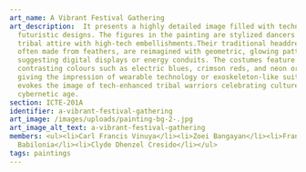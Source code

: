 ```yaml
---
art_name: A Vibrant Festival Gathering
art_description:  It presents a highly detailed image filled with technology and
  futuristic designs. The figures in the painting are stylized dancers wearing
  tribal attire with high-tech embellishments.Their traditional headdresses,
  often made from feathers, are reimagined with geometric, glowing patterns,
  suggesting digital displays or energy conduits. The costumes feature bright,
  contrasting colours such as electric blues, crimson reds, and neon oranges,
  giving the impression of wearable technology or exoskeleton-like suits. This
  evokes the image of tech-enhanced tribal warriors celebrating culture in a
  cybernetic age.
section: ICTE-201A
identifier: a-vibrant-festival-gathering
art_image: /images/uploads/painting-bg-2-.jpg
art_image_alt_text: a-vibrant-festival-gathering
members: <ul><li>Carl Francis Vinuya</li><li>Zoei Bangayan</li><li>Franco
  Babilonia</li><li>Clyde Dhenzel Cresido</li></ul>
tags: paintings
---
```

